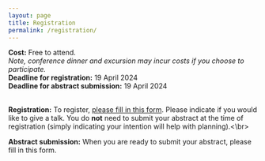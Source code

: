```yaml
---
layout: page
title: Registration
permalink: /registration/
---
```

**Cost:** Free to attend.</br>
*Note, conference dinner and excursion may incur costs if you choose to participate.*</br>
**Deadline for registration:** 19 April 2024</br>
**Deadline for abstract submission:** 19 April 2024</br></br>

**Registration:** To register, [please fill in this form](https://forms.gle/KMP2G1b9GTYRbh1cA). Please indicate if you would like to give a talk. You do **not** need to submit your abstract at the time of registration (simply indicating your intention will help with planning).<\br>

**Abstract submission:** When you are ready to submit your abstract, please fill in this form.
